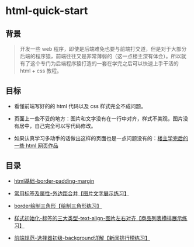 # html-quick-start

## 背景

> 开发一些 web 程序，即使是后端难免也要与前端打交道，但是对于大部分后端的程序猿，前端往往又是非常薄弱的（这一点楼主深有体会）。所以就有了这个专门为后端程序猿打造的一套在学完之后可以快速上手干活的 html + css 教程。

## 目标

* 看懂前端写好的的 html 代码以及 css 样式完全不成问题。

* 页面上一些不妥的地方：图片和文字没有在一行中对齐，样式不美观，图片没有居中，自己完全可以写代码修改。

* 如果认真学习多动手的话做出这样的页面也是一点问题没有的：[楼主学完后的一些 html 网页作品](https://github.com/MrQuJL/html-works "楼主学完后的一些 html 网页作品")

## 目录

* [html基础-border-padding-margin](https://github.com/MrQuJL/html-quick-start/blob/master/01_html基础-border-padding-margin/README.md "html基础-border-padding-margin")

* [常用标签及属性-外边距合并【图片文字展示练习】](https://github.com/MrQuJL/html-quick-start/blob/master/02_常用标签及属性-外边距合并/README.md "常用标签及属性-外边距合并")

* [border绘制三角形【绘制三角形练习】](https://github.com/MrQuJL/html-quick-start/blob/master/03_border绘制三角形/README.md "border绘制三角形")

* [样式初始化-标签的三大类型-text-align-图片左右对齐【商品列表横排展示练习】](https://github.com/MrQuJL/html-quick-start/blob/master/04_样式初始化-标签的三大类型-text-align/README.md "样式初始化-标签的三大类型-text-align-图片左右对齐")

* [前端规范-选择器初级-background详解【新闻排行榜练习】](https://github.com/MrQuJL/html-quick-start/blob/master/05_前端规范-选择器初级-background详解/README.md "前端规范-选择器初级-background详解")
